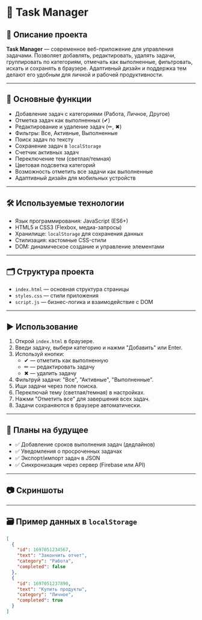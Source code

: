 # 🚀 Task Manager

## 📖 Описание проекта

**Task Manager** — современное веб-приложение для управления задачами. Позволяет добавлять, редактировать, удалять задачи, группировать по категориям, отмечать как выполненные, фильтровать, искать и сохранять в браузере. Адаптивный дизайн и поддержка тем делают его удобным для личной и рабочей продуктивности.

---

## 🔑 Основные функции

- Добавление задач с категориями (Работа, Личное, Другое)
- Отметка задач как выполненных (✔)
- Редактирование и удаление задач (✏, ✖)
- Фильтры: Все, Активные, Выполненные
- Поиск задач по тексту
- Сохранение задач в `localStorage`
- Счетчик активных задач
- Переключение тем (светлая/темная)
- Цветовая подсветка категорий
- Возможность отметить все задачи как выполненные
- Адаптивный дизайн для мобильных устройств

---

## 🛠 Используемые технологии

- Язык программирования: JavaScript (ES6+)
- HTML5 и CSS3 (Flexbox, медиа-запросы)
- Хранилище: `localStorage` для сохранения данных
- Стилизация: кастомные CSS-стили
- DOM: динамическое создание и управление элементами

---

## 🗂 Структура проекта

- `index.html` — основная структура страницы
- `styles.css` — стили приложения
- `script.js` — бизнес-логика и взаимодействие с DOM

---

## ▶️ Использование

1. Открой `index.html` в браузере.
2. Введи задачу, выбери категорию и нажми "Добавить" или Enter.
3. Используй кнопки:
   - ✔ — отметить как выполненную
   - ✏ — редактировать задачу
   - ✖ — удалить задачу
4. Фильтруй задачи: "Все", "Активные", "Выполненные".
5. Ищи задачи через поле поиска.
6. Переключай тему (светлая/темная) в настройках.
7. Нажми "Отметить все" для завершения всех задач.
8. Задачи сохраняются в браузере автоматически.

---

## 🔮 Планы на будущее

- ✅ Добавление сроков выполнения задач (дедлайнов)
- ✅ Уведомления о просроченных задачах
- ✅ Экспорт/импорт задач в JSON
- ✅ Синхронизация через сервер (Firebase или API)

---

## 📷 Скриншоты


---

## 🗃 Пример данных в `localStorage`

```json
[
  {
    "id": 1697051234567,
    "text": "Закончить отчет",
    "category": "Работа",
    "completed": false
  },
  {
    "id": 1697051237890,
    "text": "Купить продукты",
    "category": "Личное",
    "completed": true
  }
]